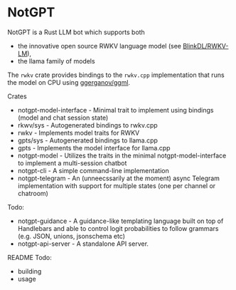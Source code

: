 # NotGPT

NotGPT is a Rust LLM bot which supports both
- the innovative open source RWKV language model (see [BlinkDL/RWKV-LM](https://github.com/BlinkDL/RWKV-LM)),
- the llama family of models

The `rwkv` crate provides bindings to the `rwkv.cpp` implementation that runs the model on CPU using [ggerganov/ggml](https://github.com/ggerganov/ggml).

Crates

- notgpt-model-interface - Minimal trait to implement using bindings (model and chat session state)
- rkwv/sys - Autogenerated bindings to rwkv.cpp
- rwkv - Implements model traits for RWKV
- gpts/sys - Autogenerated bindings to llama.cpp
- gpts - Implements the model interface for llama.cpp
- notgpt-model - Utilizes the traits in the minimal notgpt-model-interface to implement a multi-session chatbot
- notgpt-cli - A simple command-line implementation
- notgpt-telegram - An (unneecssarily at the moment) async Telegram implementation with support
  for multiple states (one per channel or chatroom)

Todo:
- notgpt-guidance - A guidance-like templating language built on top of Handlebars and able to control logit probabilities to follow grammars (e.g. JSON, unions, jsonschema etc)
- notgpt-api-server - A standalone API server. 


README Todo:
- building
- usage
